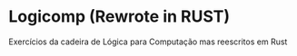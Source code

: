 # Logicomp (Rewrote in RUST)

Exercícios da cadeira de Lógica para Computação mas reescritos em Rust

